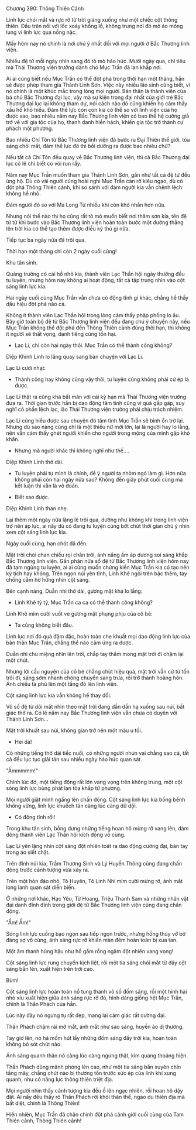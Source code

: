 




Chương 390: Thông Thiên Cảnh


Linh lực chói mắt và rực rỡ từ trời giáng xuống như một chiếc cột thông thiên. Đầu trên nối với lốc xoáy khổng lồ, không trung nơi đó mờ ảo mông lung vì linh lực quá nồng nặc.

Mấy hôm nay nó chính là nơi chú ý nhất đối với mọi người ở Bắc Thương linh viện.

Nhiều đệ tử mỗi ngày nhìn sang đó tò mò háo hức. Mười ngày qua, chỉ tiêu mà Thái Thương viện trưởng dành cho Mục Trần đã lan khắp nơi.

Ai ai cũng biết nếu Mục Trần có thể đột phá trong thời hạn một tháng, hắn sẽ được phép tham gia Thánh Linh Sơn. Việc này nhiều lão sinh cũng biết, vì nó chính là một khúc mắc trong lòng mọi người. Bản thân là thành viên của bá chủ Bắc Thương đại lục, vậy mà sự kiện trọng đại nhất của giới trẻ Bắc Thương đại lục lại không tham dự, nói cách nào đó cũng khiến họ cảm thấy xấu hổ khó hiểu. Đám thế lực cỏn con kia có thể so với linh viện của họ được sao, bao nhiêu năm nay Bắc Thương linh viện có bao thế hệ cường giả trở về với gia tộc của họ, thanh danh hiển hách, khiến gia tộc trở thành cự phách một phương.

Bao nhiêu Chí Tôn từ Bắc Thương linh viện đã bước ra Đại Thiên thế giới, tỏa sáng chói mắt, đám thế lực đó thì bồi dưỡng ra được bao nhiêu chứ?

Nếu tất cả Chí Tôn đều quay về Bắc Thương linh viện, thì cả Bắc Thương đại lục có lẽ chỉ biết co vòi run rẩy.

Năm nay Mục Trần muốn tham gia Thánh Linh Sơn, gần như tất cả đệ tử đều ủng hộ. Dù có vài người cũng hoài nghi Mục Trần càn rỡ kiêu ngạo, dù có đột phá Thông Thiên cảnh, khi so sánh với đám người kia vẫn chênh lệch không hề nhỏ.

Đám người đó so với Ma Long Tử nhiều khi còn khó nhằn hơn nữa.

Nhưng nói thế nào thì họ cũng rất tò mò muốn biết nơi thâm sơn kia, tên đệ tử từ khi bước vào Bắc Thương linh viện hoàn toàn bước một đường thẳng lên trời kia có thể tạo thêm được điều kỳ thú gì nữa.

Tiếp tục ba ngày nữa đã trôi qua.

Thời hạn một tháng chỉ còn 2 ngày cuối cùng!

Khu tân sinh.

Quảng trường có cái hồ nhỏ kia, thành viên Lạc Thần hội ngày thường đều tu luyện, nhưng hôm nay không ai hoạt động, tất cả tập trung nhìn vào cột sáng linh lực kia.

Hai ngày cuối cùng Mục Trần vẫn chưa có động tĩnh gì khác, chẳng hề thấy dấu hiệu đột phá nào cả.

Không ít thành viên Lạc Thần hội trong lòng cảm thấy phập phồng lo âu. Bây giờ toàn bộ đệ tử Bắc Thương linh viện đều đang chú ý chuyện này, nếu Mục Trần không thể đột phá đến Thông Thiên cảnh đúng thời hạn, thì không ít người sẽ thất vọng, danh tiếng cũng tổn hại.

- Lạc Li, chỉ còn hai ngày thôi. Mục Trần có thể thành công không?

Diệp Khinh Linh lo lắng quay sang bàn chuyện với Lạc Li.

Lạc Li cười nhạt:

- Thành công hay không cũng vậy thôi, tu luyện cũng không phải cứ ép là được.

Lạc Li thật ra cũng khá bất mãn với cái kỳ hạn mà Thái Thương viện trưởng đưa ra. Thời gian trước hắn bị dao động tâm tình cũng vì quá gấp gáp, suy nghĩ có phần lệch lạc, lão Thái Thương viện trưởng phải chịu trách nhiệm.

Lạc Li cũng hiểu được sau chuyện đó tâm tình Mục Trần sẽ bình ổn trở lại. Nhưng dù sao nàng cũng chỉ là một thiếu nữ mới lớn, lại là người hay lo lắng, nên vẫn cảm thấy ghét người khiến cho người trong mộng của mình gặp khó khăn.

- Nhưng mà người khác thì không nghĩ như thế....

Diệp Khinh Linh thở dài.

- Tu luyện phải tự mình là chính, để ý người ta nhòm ngó làm gì. Hơn nữa không phải còn hai ngày nữa sao? Không đến giây phút cuối cùng mà kết luận thì vẫn là võ đoán.

- Biết sao được.

Diệp Khinh Linh than nhẹ.

Lại thêm một ngày nữa lặng lẽ trôi qua, dường như không khí trong linh viện trở nên áp lực, ai nấy dù có đang tu luyện cũng bớt chút thời gian chú ý nhìn xem cột sáng linh lực kia.

Ngày cuối cùng, hạn chót đã đến.

Mặt trời chói chan chiếu rọi chân trời, ánh nắng ấm áp dương soi sáng khắp Bắc Thương linh viện. Gần phân nửa số đệ tử Bắc Thương linh viện hôm nay đã tạm ngừng tu luyện, ai ai cũng muốn chứng kiến Mục Trần kia có tạo nên kỳ tích hay không. Trên ngọn núi yên tĩnh, Linh Khê ngồi trên bậc thêm, tay chống cằm hờ hững nhìn cột sáng.

Bên cạnh nàng, Duẫn nhi thở dài, gương mặt khá lo lắng:

- Linh Khê tỷ tỷ, Mục Trần ca ca có thể thành công không?

Linh Khê mỉm cười vuốt ve gương mặt phụng phịu của cô bé:

- Ta cũng không biết đâu.

Linh lực nơi đó quá đậm đặc, hoàn toàn che khuất mọi dao động linh lực của bản thân Mục Trần, chẳng thể nào cảm ứng ra được.

Duẫn nhi chu miệng nhìn lên trời, chắp tay thầm mong mặt trời đi chậm lại một chút.

Nhưng lời cầu nguyện của cô bé chẳng chút hiệu quả, mặt trời vẫn cứ từ tốn trôi đi, sáng sớm nhanh chóng chuyển sang trưa, rồi trở thành hoàng hôn. Ánh chiều tà phủ lên một tầng đỏ lên linh viện.

Cột sáng linh lực kia vẫn không hề thay đổi.

Vô số đệ tử dõi mắt nhìn theo mặt trời đang dần dần hạ xuống sau núi, bất giác thở ra. Có lẽ năm nay Bắc Thương linh viện vẫn chưa có duyên với Thánh Linh Sơn...

Mặt trời khuất sau núi, không gian trở nên một màu u tối.

- Hei da!

Có những tiếng thở dài tiếc nuối, có những người nhún vai chẳng sao cả, tất cả đều lục tục giải tán sau nhiều ngày háo hức quan sát.

"Ầmmmmm!"

Chính lúc đó, một tiếng động rất lớn vang vọng trên không trung, một cột sóng linh lực bùng phát lan tỏa khắp tứ phương.

Mọi người giật mình ngẩng lên chấn động. Cột sáng linh lực kia bồng bềnh không vững, linh lực khuếch tán càng lúc càng dữ dội.

- Có động tĩnh rồi!

Trong khu tân sinh, bỗng dưng những tiếng hoan hô mừng rỡ vang lên, đám đông thành viên Lạc Thần hội kích động vô cùng.

Lạc Li yên lặng nhìn cột sáng đột nhiên toát ra dao động cường đại, bàn tay trong áo siết chặt.

Trên đỉnh núi kia, Trầm Thương Sinh và Lý Huyền Thông cũng đang chấn động trước cảnh tượng vừa xảy ra.

Trên một hòn đảo nhỏ, Tô Huyên, Tô Linh Nhi mỉm cười mừng rỡ, ánh mắt long lanh quan sát diễn biến.

Ở những nơi khác, Hạc Yêu, Từ Hoang, Triệu Thanh Sam và những nhân vật đại danh đỉnh đỉnh trong giới đệ tử Bắc Thương linh viện cũng đang chấn động.

"Ầm! Ầm!"

Sóng linh lực cuồng bạo ngọn sau tiếp ngọn trước, nhưng hồng thủy vỡ bờ đáng sợ vô cùng, ánh sáng rực rỡ khiến màn đêm hoàn toàn bị xua tan.

Một âm thanh hùng hậu như hổ gầm rồng ngâm đột nhiên vang vọng!

Cột sáng linh lực rung chuyển kịch liệt, rồi một tia sáng chói mắt từ đáy cột sáng bắn lên, xuất hiện trên trời cao.

Bùm!

Cột sáng linh lực hoàn toàn nổ tung thành vô số đốm sáng, rồi một hình hài nhỏ xíu xuất hiện giữa ánh sáng rực rỡ đó, hình dáng giống hệt Mục Trần, chính là Thần Phách của hắn.

Lúc này đây nó ngưng tụ rất đẹp, mang lại cảm giác rất cường đại.

Thần Phách chậm rãi mở mắt, ánh mắt như sao sáng, huyền ảo dị thường.

Tay giơ lên, nó há mồm hút lấy những đốm sáng đầy trời kia, hoàn toàn không bỏ sót chút nào.

Ánh sáng quanh thân nó càng lúc càng ngưng thật, kim quang thoáng hiện.

Thần Phách dũng mãnh phóng lên cao, như một tia sáng bắn xuyên chín tầng mây, chẳng chút nào bị thương tổn trước sức ép của linh khí xung quanh, như có năng lực thông thiên triệt địa.

Mọi người nhìn thấy cảnh tượng kia đều ồ lên ngạc nhiên, rồi hoan hô dậy đất. Ai nấy đều thấy rõ Thần Phách rời khỏi thân thể, ngao du thiên địa mà bất diệt, chính là Thông Thiên!

Hiển nhiên, Mục Trần đã chân chính đột phá cảnh giới cuối cùng của Tam Thiên cảnh, Thông Thiên cảnh!





